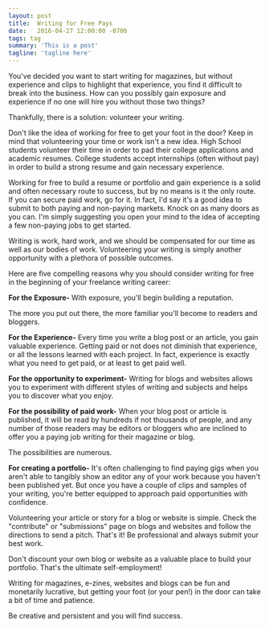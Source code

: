 ```yaml
---
layout: post
title:  Writing for Free Pays
date:   2016-04-27 12:00:00 -0700
tags: tag
summary: 'This is a post'
tagline: 'tagline here'
---
```


You've decided you want to start writing for magazines, but without experience and clips to highlight that experience, you find it difficult to break into the business. How can you possibly gain exposure and experience if no one will hire you without those two things?

Thankfully, there is a solution: volunteer your writing.

Don't like the idea of working for free to get your foot in the door? Keep in mind that volunteering your time or work isn't a new idea. High School students volunteer their time in order to pad their college applications and academic resumes. College students accept internships (often without pay) in order to build a strong resume and gain necessary experience.

Working for free to build a resume or portfolio and gain experience is a solid and often necessary route to success, but by no means is it the only route. If you can secure paid work, go for it. In fact, I'd say it's a good idea to submit to both paying and non-paying markets. Knock on as many doors as you can. I'm simply suggesting you open your mind to the idea of accepting a few non-paying jobs to get started.

Writing is work, hard work, and we should be compensated for our time as well as our bodies of work. Volunteering your writing is simply another opportunity with a plethora of possible outcomes.

Here are five compelling reasons why you should consider writing for free in the beginning of your freelance writing career:

**For the Exposure-** With exposure, you'll begin building a reputation.

The more you put out there, the more familiar you'll become to readers and bloggers.

**For the Experience-** Every time you write a blog post or an article, you gain valuable experience. Getting paid or not does not diminish that experience, or all the lessons learned with each project. In fact, experience is exactly what you need to get paid, or at least to get paid well.

**For the opportunity to experiment-** Writing for blogs and websites allows you to experiment with different styles of writing and subjects and helps you to discover what you enjoy.

**For the possibility of paid work-** When your blog post or article is published, it will be read by hundreds if not thousands of people, and any number of those readers may be editors or bloggers who are inclined to offer you a paying job writing for their magazine or blog.

The possibilities are numerous.

**For creating a portfolio-** It's often challenging to find paying gigs when you aren't able to tangibly show an editor any of your work because you haven't been published yet. But once you have a couple of clips and samples of your writing, you're better equipped to approach paid opportunities with confidence.

Volunteering your article or story for a blog or website is simple. Check the "contribute" or "submissions" page on blogs and websites and follow the directions to send a pitch. That's it! Be professional and always submit your best work.

Don't discount your own blog or website as a valuable place to build your portfolio. That's the ultimate self-employment!

Writing for magazines, e-zines, websites and blogs can be fun and monetarily lucrative, but getting your foot (or your pen!) in the door can take a bit of time and patience.

Be creative and persistent and you will find success.
